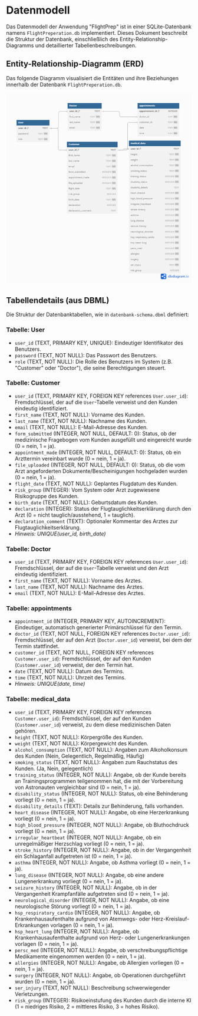 # Datenmodell

Das Datenmodell der Anwendung "FlightPrep" ist in einer SQLite-Datenbank namens `FlightPreperation.db` implementiert. Dieses Dokument beschreibt die Struktur der Datenbank, einschließlich des Entity-Relationship-Diagramms und detaillierter Tabellenbeschreibungen.

## Entity-Relationship-Diagramm (ERD)

Das folgende Diagramm visualisiert die Entitäten und ihre Beziehungen innerhalb der Datenbank `FlightPreperation.db`.

![ERD Diagramm](datenbank-schema.png)

## Tabellendetails (aus DBML)

Die Struktur der Datenbanktabellen, wie in `datenbank-schema.dbml` definiert:

### Tabelle: User

*   `user_id` (TEXT, PRIMARY KEY, UNIQUE): Eindeutiger Identifikator des Benutzers.
*   `password` (TEXT, NOT NULL): Das Passwort des Benutzers.
*   `role` (TEXT, NOT NULL): Die Rolle des Benutzers im System (z.B. "Customer" oder "Doctor"), die seine Berechtigungen steuert.

### Tabelle: Customer

*   `user_id` (TEXT, PRIMARY KEY, FOREIGN KEY references `User.user_id`): Fremdschlüssel, der auf die `User`-Tabelle verweist und den Kunden eindeutig identifiziert.
*   `first_name` (TEXT, NOT NULL): Vorname des Kunden.
*   `last_name` (TEXT, NOT NULL): Nachname des Kunden.
*   `email` (TEXT, NOT NULL): E-Mail-Adresse des Kunden.
*   `form_submitted` (INTEGER, NOT NULL, DEFAULT: 0): Status, ob der medizinische Fragebogen vom Kunden ausgefüllt und eingereicht wurde (0 = nein, 1 = ja).
*   `appointment_made` (INTEGER, NOT NULL, DEFAULT: 0): Status, ob ein Arzttermin vereinbart wurde (0 = nein, 1 = ja).
*   `file_uploaded` (INTEGER, NOT NULL, DEFAULT: 0): Status, ob die vom Arzt angeforderten Dokumente/Bescheinigungen hochgeladen wurden (0 = nein, 1 = ja).
*   `flight_date` (TEXT, NOT NULL): Geplantes Flugdatum des Kunden.
*   `risk_group` (INTEGER): Vom System oder Arzt zugewiesene Risikogruppe des Kunden.
*   `birth_date` (TEXT, NOT NULL): Geburtsdatum des Kunden.
*   `declaration` (INTEGER): Status der Flugtauglichkeitserklärung durch den Arzt (0 = nicht tauglich/ausstehend, 1 = tauglich).
*   `declaration_comment` (TEXT): Optionaler Kommentar des Arztes zur Flugtauglichkeitserklärung.
*   *Hinweis: UNIQUE(user_id, birth_date)*

### Tabelle: Doctor

*   `user_id` (TEXT, PRIMARY KEY, FOREIGN KEY references `User.user_id`): Fremdschlüssel, der auf die `User`-Tabelle verweist und den Arzt eindeutig identifiziert.
*   `first_name` (TEXT, NOT NULL): Vorname des Arztes.
*   `last_name` (TEXT, NOT NULL): Nachname des Arztes.
*   `email` (TEXT, NOT NULL): E-Mail-Adresse des Arztes.

### Tabelle: appointments

*   `appointment_id` (INTEGER, PRIMARY KEY, AUTOINCREMENT): Eindeutiger, automatisch generierter Primärschlüssel für den Termin.
*   `doctor_id` (TEXT, NOT NULL, FOREIGN KEY references `Doctor.user_id`): Fremdschlüssel, der auf den Arzt (`Doctor.user_id`) verweist, bei dem der Termin stattfindet.
*   `customer_id` (TEXT, NOT NULL, FOREIGN KEY references `Customer.user_id`): Fremdschlüssel, der auf den Kunden (`Customer.user_id`) verweist, der den Termin hat.
*   `date` (TEXT, NOT NULL): Datum des Termins.
*   `time` (TEXT, NOT NULL): Uhrzeit des Termins.
*   *Hinweis: UNIQUE(date, time)*

### Tabelle: medical_data

*   `user_id` (TEXT, PRIMARY KEY, FOREIGN KEY references `Customer.user_id`): Fremdschlüssel, der auf den Kunden (`Customer.user_id`) verweist, zu dem diese medizinischen Daten gehören.
*   `height` (TEXT, NOT NULL): Körpergröße des Kunden.
*   `weight` (TEXT, NOT NULL): Körpergewicht des Kunden.
*   `alcohol_consumption` (TEXT, NOT NULL): Angaben zum Alkoholkonsum des Kunden (Nein, Gelegentlich, Regelmäßig, Häufig)
*   `smoking_status` (TEXT, NOT NULL): Angaben zum Rauchstatus des Kunden. (Ja, Nein, gelegentlich)
*   `training_status` (INTEGER, NOT NULL): Angabe, ob der Kunde bereits an Trainingsprogrammen teilgenommen hat, die mit der Vorbereitung von Astronauten vergleichbar sind (0 = nein, 1 = ja).
*   `disability_status` (INTEGER, NOT NULL): Status, ob eine Behinderung vorliegt (0 = nein, 1 = ja).
*   `disability_details` (TEXT): Details zur Behinderung, falls vorhanden.
*   `heart_disease` (INTEGER, NOT NULL): Angabe, ob eine Herzerkrankung vorliegt (0 = nein, 1 = ja).
*   `high_blood_pressure` (INTEGER, NOT NULL): Angabe, ob Bluthochdruck vorliegt (0 = nein, 1 = ja).
*   `irregular_heartbeat` (INTEGER, NOT NULL): Angabe, ob ein unregelmäßiger Herzschlag vorliegt (0 = nein, 1 = ja).
*   `stroke_history` (INTEGER, NOT NULL): Angabe, ob in der Vergangenheit ein Schlaganfall aufgetreten ist (0 = nein, 1 = ja).
*   `asthma` (INTEGER, NOT NULL): Angabe, ob Asthma vorliegt (0 = nein, 1 = ja).
*   `lung_disease` (INTEGER, NOT NULL): Angabe, ob eine andere Lungenerkrankung vorliegt (0 = nein, 1 = ja).
*   `seizure_history` (INTEGER, NOT NULL): Angabe, ob in der Vergangenheit Krampfanfälle aufgetreten sind (0 = nein, 1 = ja).
*   `neurological_disorder` (INTEGER, NOT NULL): Angabe, ob eine neurologische Störung vorliegt (0 = nein, 1 = ja).
*   `hsp_respiratory_cardio` (INTEGER, NOT NULL): Angabe, ob Krankenhausaufenthalte aufgrund von Atemwegs- oder Herz-Kreislauf-Erkrankungen vorlagen (0 = nein, 1 = ja).
*   `hsp_heart_lung` (INTEGER, NOT NULL): Angabe, ob Krankenhausaufenthalte aufgrund von Herz- oder Lungenerkrankungen vorlagen (0 = nein, 1 = ja).
*   `persc_med` (INTEGER, NOT NULL): Angabe, ob verschreibungspflichtige Medikamente eingenommen werden (0 = nein, 1 = ja).
*   `allergies` (INTEGER, NOT NULL): Angabe, ob Allergien vorliegen (0 = nein, 1 = ja).
*   `surgery` (INTEGER, NOT NULL): Angabe, ob Operationen durchgeführt wurden (0 = nein, 1 = ja).
*   `ser_injury` (TEXT, NOT NULL): Beschreibung schwerwiegender Verletzungen.
*   `risk_group` (INTEGER): Risikoeinstufung des Kunden durch die interne KI (1 = niedriges Risiko, 2 = mittleres Risiko, 3 = hohes Risiko).
